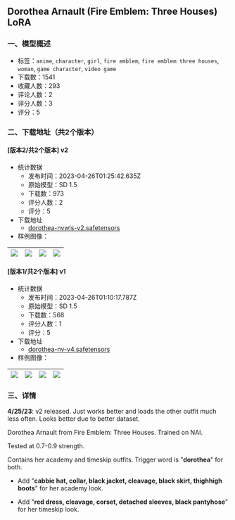 ## Dorothea Arnault (Fire Emblem: Three Houses) LoRA
### 一、模型概述

- 标签：`anime`, `character`, `girl`, `fire emblem`, `fire emblem three houses`, `woman`, `game character`, `video game`
- 下载数：1541
- 收藏人数：293
- 评论人数：2
- 评分人数：3
- 评分：5

### 二、下载地址（共2个版本）

#### [版本2/共2个版本] v2

- 统计数据
  - 发布时间：2023-04-26T01:25:42.635Z
  - 原始模型：SD 1.5
  - 下载数：973
  - 评分人数：2
  - 评分：5
- 下载地址
  - [dorothea-nvwls-v2.safetensors](https://civitai.com/api/download/models/55495)
- 样例图像：

| <img src="https://image.civitai.com/xG1nkqKTMzGDvpLrqFT7WA/3ff7cdb2-4d95-44e1-7dcb-aeb9d43d3300/width=450/601359.jpeg" /> | <img src="https://image.civitai.com/xG1nkqKTMzGDvpLrqFT7WA/195ea05a-c5cf-4af1-a6b3-f8cf75a7d300/width=450/601360.jpeg" /> | <img src="https://image.civitai.com/xG1nkqKTMzGDvpLrqFT7WA/1a26e61f-4629-4299-beda-159458686300/width=450/601363.jpeg" /> | <img src="https://image.civitai.com/xG1nkqKTMzGDvpLrqFT7WA/ba982149-bd0c-4f67-1b65-09e798e19600/width=450/601361.jpeg" /> |
| ---- | ---- | ---- | ---- |

#### [版本1/共2个版本] v1

- 统计数据
  - 发布时间：2023-04-26T01:10:17.787Z
  - 原始模型：SD 1.5
  - 下载数：568
  - 评分人数：1
  - 评分：5
- 下载地址
  - [dorothea-nv-v4.safetensors](https://civitai.com/api/download/models/25310)
- 样例图像：

| <img src="https://image.civitai.com/xG1nkqKTMzGDvpLrqFT7WA/89cc0c5a-395b-4d5c-9da8-7327e2563e00/width=450/277725.jpeg" /> | <img src="https://image.civitai.com/xG1nkqKTMzGDvpLrqFT7WA/729e09bc-6050-49c5-dd77-c342af0af300/width=450/277730.jpeg" /> | <img src="https://image.civitai.com/xG1nkqKTMzGDvpLrqFT7WA/7c1c6921-7c29-4e02-e5d8-7295dfe91000/width=450/277729.jpeg" /> | <img src="https://image.civitai.com/xG1nkqKTMzGDvpLrqFT7WA/35415342-b0f5-40ee-d01b-da145a094400/width=450/277728.jpeg" /> |
| ---- | ---- | ---- | ---- |


### 三、详情
<p><strong>4/25/23</strong>: v2 released. Just works better and loads the other outfit much less often. Looks better due to better dataset.</p><p>Dorothea Arnault from Fire Emblem: Three Houses. Trained on NAI.</p><p>Tested at 0.7-0.9 strength.</p><p></p><p>Contains her academy and timeskip outfits. Trigger word is "<strong>dorothea</strong>" for both.</p><ul><li><p>Add "<strong>cabbie hat, collar, black jacket, cleavage, black skirt, thighhigh boots</strong>" for her academy look.</p></li><li><p>Add "<strong>red dress, cleavage, corset, detached sleeves, black pantyhose</strong>" for her timeskip look.</p></li></ul>